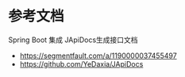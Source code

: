 # 参考文档
Spring Boot 集成 JApiDocs生成接口文档
- https://segmentfault.com/a/1190000037455497
- https://github.com/YeDaxia/JApiDocs